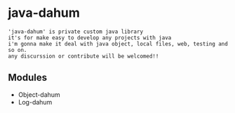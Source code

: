 # java-dahum
    'java-dahum' is private custom java library
    it's for make easy to develop any projects with java 
    i'm gonna make it deal with java object, local files, web, testing and so on.
    any discurssion or contribute will be welcomed!!

## Modules

* Object-dahum
* Log-dahum
